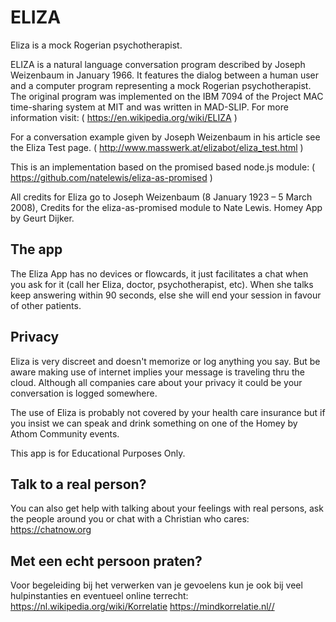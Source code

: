 # ELIZA
Eliza is a mock Rogerian psychotherapist.

ELIZA is a natural language conversation program described by Joseph Weizenbaum in January 1966. It features the dialog between a human user and a computer program representing a mock Rogerian psychotherapist.
The original program was implemented on the IBM 7094 of the Project MAC time-sharing system at MIT and was written in MAD-SLIP. For more information visit:
( https://en.wikipedia.org/wiki/ELIZA )

For a conversation example given by Joseph Weizenbaum in his article see the Eliza Test page. 
( http://www.masswerk.at/elizabot/eliza_test.html )

This is an implementation based on the promised based node.js module:
( https://github.com/natelewis/eliza-as-promised ) 

All credits for Eliza go to Joseph Weizenbaum (8 January 1923 – 5 March 2008),
Credits for the eliza-as-promised module to Nate Lewis.
Homey App by Geurt Dijker.

## The app
The Eliza App has no devices or flowcards, it just facilitates a chat when you ask for it (call her Eliza, doctor, psychotherapist, etc). When she talks keep answering within 90 seconds, else she will end your session in favour of other patients.

## Privacy
Eliza is very discreet and doesn't memorize or log anything you say. But be aware making use of internet implies your message is traveling thru the cloud. Although all companies care about your privacy it could be your conversation is logged somewhere.

The use of Eliza is probably not covered by your health care insurance but if you insist we can speak and drink something on one of the Homey by Athom Community events.

This app is for Educational Purposes Only.

## Talk to a real person?
You can also get help with talking about your feelings with real persons,
ask the people around you or chat with a Christian who cares:
https://chatnow.org

## Met een echt persoon praten?
Voor begeleiding bij het verwerken van je gevoelens kun je ook bij veel  hulpinstanties en eventueel online terrecht:
https://nl.wikipedia.org/wiki/Korrelatie
https://mindkorrelatie.nl//
